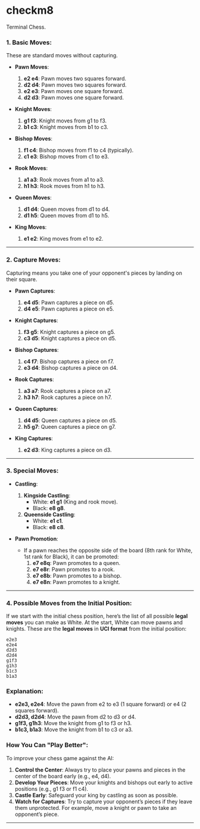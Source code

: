 # checkm8
Terminal Chess.

### 1. **Basic Moves**:
These are standard moves without capturing.

- **Pawn Moves**:
  1. **e2 e4**: Pawn moves two squares forward.
  2. **d2 d4**: Pawn moves two squares forward.
  3. **e2 e3**: Pawn moves one square forward.
  4. **d2 d3**: Pawn moves one square forward.

- **Knight Moves**:
  1. **g1 f3**: Knight moves from g1 to f3.
  2. **b1 c3**: Knight moves from b1 to c3.

- **Bishop Moves**:
  1. **f1 c4**: Bishop moves from f1 to c4 (typically).
  2. **c1 e3**: Bishop moves from c1 to e3.

- **Rook Moves**:
  1. **a1 a3**: Rook moves from a1 to a3.
  2. **h1 h3**: Rook moves from h1 to h3.

- **Queen Moves**:
  1. **d1 d4**: Queen moves from d1 to d4.
  2. **d1 h5**: Queen moves from d1 to h5.

- **King Moves**:
  1. **e1 e2**: King moves from e1 to e2.

---

### 2. **Capture Moves**:
Capturing means you take one of your opponent's pieces by landing on their square.

- **Pawn Captures**:
  1. **e4 d5**: Pawn captures a piece on d5.
  2. **d4 e5**: Pawn captures a piece on e5.

- **Knight Captures**:
  1. **f3 g5**: Knight captures a piece on g5.
  2. **c3 d5**: Knight captures a piece on d5.

- **Bishop Captures**:
  1. **c4 f7**: Bishop captures a piece on f7.
  2. **e3 d4**: Bishop captures a piece on d4.

- **Rook Captures**:
  1. **a3 a7**: Rook captures a piece on a7.
  2. **h3 h7**: Rook captures a piece on h7.

- **Queen Captures**:
  1. **d4 d5**: Queen captures a piece on d5.
  2. **h5 g7**: Queen captures a piece on g7.

- **King Captures**:
  1. **e2 d3**: King captures a piece on d3.

---

### 3. **Special Moves**:

- **Castling**:
  1. **Kingside Castling**:
     - White: **e1 g1** (King and rook move).
     - Black: **e8 g8**.
  2. **Queenside Castling**:
     - White: **e1 c1**.
     - Black: **e8 c8**.

- **Pawn Promotion**:
  - If a pawn reaches the opposite side of the board (8th rank for White, 1st rank for Black), it can be promoted:
    1. **e7 e8q**: Pawn promotes to a queen.
    2. **e7 e8r**: Pawn promotes to a rook.
    3. **e7 e8b**: Pawn promotes to a bishop.
    4. **e7 e8n**: Pawn promotes to a knight.

---

### 4. **Possible Moves from the Initial Position**:

If we start with the initial chess position, here’s the list of all possible **legal moves** you can make as White. At the start, White can move pawns and knights. These are the **legal moves** in **UCI format** from the initial position:

```
e2e3
e2e4
d2d3
d2d4
g1f3
g1h3
b1c3
b1a3
```

### Explanation:
- **e2e3, e2e4**: Move the pawn from e2 to e3 (1 square forward) or e4 (2 squares forward).
- **d2d3, d2d4**: Move the pawn from d2 to d3 or d4.
- **g1f3, g1h3**: Move the knight from g1 to f3 or h3.
- **b1c3, b1a3**: Move the knight from b1 to c3 or a3.

### How You Can "Play Better":
To improve your chess game against the AI:
1. **Control the Center**: Always try to place your pawns and pieces in the center of the board early (e.g., e4, d4).
2. **Develop Your Pieces**: Move your knights and bishops out early to active positions (e.g., g1 f3 or f1 c4).
3. **Castle Early**: Safeguard your king by castling as soon as possible.
4. **Watch for Captures**: Try to capture your opponent’s pieces if they leave them unprotected. For example, move a knight or pawn to take an opponent’s piece.

---

